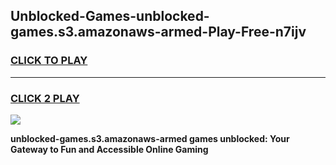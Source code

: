 
## Unblocked-Games-unblocked-games.s3.amazonaws-armed-Play-Free-n7ijv
<h3>
<a href="https://premium76.site?title=unblocked-games.s3.amazonaws-armed&ref=09A">CLICK TO PLAY</a></h3>
<hr>

<h3>
<a href="https://premium76.site?title=unblocked-games.s3.amazonaws-armed&ref=09A">CLICK 2 PLAY</a>
  
</h3>

<a href="https://premium76.site?title=unblocked-games.s3.amazonaws-armed&ref=09A"><img src="https://clearcache.store/games.png"></a>


**unblocked-games.s3.amazonaws-armed games unblocked: Your Gateway to Fun and Accessible Online Gaming**
